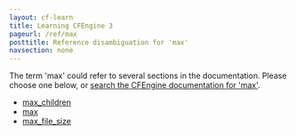 ```yaml
---
layout: cf-learn
title: Learning CFEngine 3
pageurl: /ref/max
posttitle: Reference disambiguation for 'max'
navsection: none
---
```


The term 'max' could refer to several sections in the documentation. Please choose one below, or
[search the CFEngine documentation for 'max'](http://cfengine.com/docs/latest/search.html?q=max).

- [max_children](http://cfengine.com/docs/latest/reference-components-cf-runagent.html#max_children)
- [max](http://cfengine.com/docs/latest/reference-functions-max.html#max)
- [max_file_size](http://cfengine.com/docs/latest/reference-promise-types-files.html#max_file_size)
